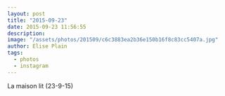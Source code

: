 ```yaml
---
layout: post
title: "2015-09-23"
date: 2015-09-23 11:56:55
description: 
image: "/assets/photos/201509/c6c3883ea2b36e150b16f8c83cc5407a.jpg"
author: Elise Plain
tags: 
  - photos
  - instagram
---
```


La maison lit (23-9-15)
<p></p>
